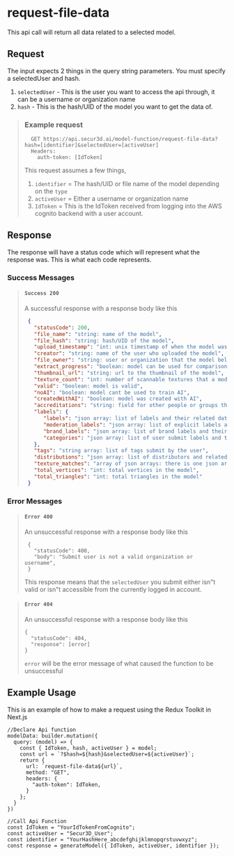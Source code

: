 # request-file-data

This api call will return all data related to a selected model.

## Request

The input expects 2 things in the query string parameters. You must specify a selectedUser and hash.  
1. ``selectedUser`` - This is the user you want to access the api through, it can be a username or organization name
2. ``hash`` - This is the hash/UID of the model you want to get the data of.

> ### Example request
>
>       GET https://api.secur3d.ai/model-function/request-file-data?hash=[identifier]&selectedUser=[activeUser]
>       Headers:
>         auth-token: [IdToken]
> 
> This request assumes a few things,
> 1. ``identifier`` = The hash/UID or file name of the model depending on the ``type``
> 2. ``activeUser`` = Either a username or organization name
> 3. ``IdToken`` = This is the IdToken received from logging into the AWS      cognito backend with a user account.

## Response

The response will have a status code which will represent what the response was. This is what each code represents.

### Success Messages

> #### ``Success 200``
> A successful response with a response body like this
>```json
>  {
>    "statusCode": 200,
>    "file_name": "string: name of the model",
>    "file_hash": "string: hash/UID of the model",
>    "upload_timestamp": "int: unix timestamp of when the model was uploaded",
>    "creator": "string: name of the user who uploaded the model",
>    "file_owner": "string: user or organization that the model belongs to",
>    "extract_progress": "boolean: model can be used for comparisons",
>    "thumbnail_url": "string: url to the thumbnail of the model",
>    "texture_count": "int: number of scannable textures that a model has",
>    "valid": "boolean: model is valid",
>    "noAI": "boolean: model cant be used to train AI",
>    "createdWithAI": "boolean: model was created with AI",
>    "accreditations": "string: field for other people or groups that helped make the model",
>    "labels": {
>       "labels": "json array: list of labels and their related data",
>       "moderation_labels": "json array: list of explicit labels and their related data",
>       "brand_labels": "json array: list of brand labels and their related data",
>       "categories": "json array: list of user submit labels and their related data"
>    },
>    "tags": "string array: list of tags submit by the user",
>    "distributions": "json array: list of distributors and related data",
>    "texture_matches": "array of json arrays: there is one json array for each texture in the model, these will contain json's with related data to the match",
>    "total_vertices": "int: total vertices in the model",
>    "total_triangles": "int: total triangles in the model"
>  }
>```

### Error Messages

> #### ``Error 400``
> An unsuccessful response with a response body like this
>```
>  {
>    "statusCode": 400,
>    "body": "Submit user is not a valid organization or username",
>  }
>```
> This response means that the ``selectedUser`` you submit either isn"t valid or isn"t accessible from the currently logged in account.

> #### ``Error 404``
> An unsuccessful response with a response body like this
>
>     {
>       "statusCode": 404,
>       "response": [error]
>     }
> ``error`` will be the error message of what caused the function to be unsuccessful

## Example Usage

This is an example of how to make a request using the Redux Toolkit in Next.js

    //Declare Api function
    modelData: builder.mutation({
      query: (model) => {
        const { IdToken, hash, activeUser } = model;
        const url = `?$hash=${hash}&selectedUser=${activeUser}`;
        return {
          url: `request-file-data${url}`,
          method: "GET",
          headers: {
            "auth-token": IdToken,
          }
        };
      }
    })

    //Call Api Function
    const IdToken = "YourIdTokenFromCognito";
    const activeUser = "Secur3D_User";
    const identifier = "YourHashHere_abcdefghijklmnopqrstuvwxyz";
    const response = generateModel({ IdToken, activeUser, identifier });
